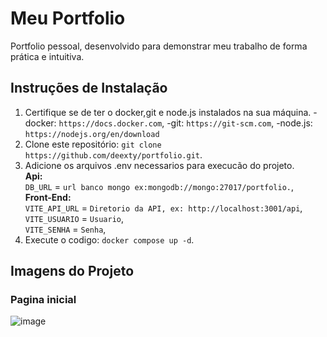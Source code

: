 # Meu Portfolio

Portfolio pessoal, desenvolvido para demonstrar meu trabalho de forma prática e intuitiva.

## Instruções de Instalação

1. Certifique se de ter o docker,git e node.js instalados na sua máquina.
        -docker: `https://docs.docker.com`,
        -git: `https://git-scm.com`,
        -node.js: `https://nodejs.org/en/download`
3. Clone este repositório: `git clone https://github.com/deexty/portfolio.git`.
4. Adicione os arquivos .env necessarios para execucão do projeto. </br>
        <strong>Api:</strong> <br>
            `DB_URL` = `url banco mongo ex:mongodb://mongo:27017/portfolio.`,
           </br>
        <strong>Front-End:</strong> </br>
            `VITE_API_URL` = `Diretorio da API, ex: http://localhost:3001/api`, </br>
            `VITE_USUARIO` = `Usuario`, </br>
            `VITE_SENHA` = `Senha`, </br>
6. Execute o codigo: `docker compose up -d`.

## Imagens do Projeto

### Pagina inicial
![image](https://github.com/deexty/portfolio/assets/139413984/866fad48-721d-4610-b98a-2ad65526dcb8)

